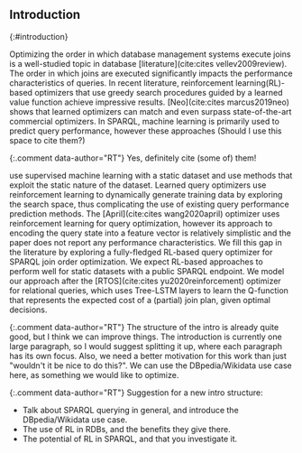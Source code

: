 ## Introduction
{:#introduction}
<!-- Optimizing the order in which a database management system executes joins is a well-studied topic in database management [literature](cite:cites vellev2009review). The order of join operator execution significantly impacts the performance characteristics of queries.  -->
<!-- In classical relational database literature, three main approaches are studied: algorithms based on dynamic programming, random improvement, and heuristic searches [](cite:cites kossmann2000iterative).  -->
<!-- In recent literature, reinforcement learning(RL)-based query optimizers achieve impressive results. Most RL-based optimizers use a greedy search procedure guided by a trained value function that can predict the long-term cost of (partial) join plans. Recent [work](cite:cites marcus2019neo) shows that learned optimizers can match and even surpass state-of-the-art commercial optimizers. In SPARQL, machine or reinforcement learning is primarily used to predict query performance, however, besides the optimizer used in [April](cite:cites wang2020april), there is a surprising absence of RL-based query optimizers. The April optimizer uses an approach similar to relational database optimizers, however, it is simplistic and not extensively covered in the paper. Thus, we propose to fill this gap in the literature by introducing a fully-fledged RL-based query optimizer for SPARQL join order optimization. We expect RL-based approaches to perform well for static datasets with a public SPARQL endpoint. -->
Optimizing the order in which database management systems execute joins is a well-studied topic in database [literature](cite:cites vellev2009review). The order in which joins are executed significantly impacts the performance characteristics of queries. 
In recent literature, reinforcement learning(RL)-based optimizers that use greedy search procedures guided by a learned value function achieve impressive results. [Neo](cite:cites marcus2019neo) shows that learned optimizers can match and even surpass state-of-the-art commercial optimizers. In SPARQL, machine learning is primarily used to predict query performance, however these approaches (Should I use this space to cite them?)

{:.comment data-author="RT"}
Yes, definitely cite (some of) them!

use supervised machine learning with a static dataset and use methods that exploit the static nature of the dataset. Learned query optimizers use reinforcement learning to dynamically generate training data by exploring the search space, thus complicating the use of existing query performance prediction methods. The [April](cite:cites wang2020april) optimizer uses reinforcement learning for query optimization, however its approach to encoding the query state into a feature vector is relatively simplistic and the paper does not report any performance characteristics. We fill this gap in the literature by exploring a fully-fledged RL-based query optimizer for SPARQL join order optimization. We expect RL-based approaches to perform well for static datasets with a public SPARQL endpoint. We model our approach after the [RTOS](cite:cites yu2020reinforcement) optimizer for relational queries, which uses Tree-LSTM layers to learn the Q-function that represents the expected cost of a (partial) join plan, given optimal decisions. 



{:.comment data-author="RT"}
The structure of the intro is already quite good, but I think we can improve things.
The introduction is currently one large paragraph, so I would suggest splitting it up, where each paragraph has its own focus.
Also, we need a better motivation for this work than just "wouldn't it be nice to do this?".
We can use the DBpedia/Wikidata use case here, as something we would like to optimize.

{:.comment data-author="RT"}
Suggestion for a new intro structure:
- Talk about SPARQL querying in general, and introduce the DBpedia/Wikidata use case.
- The use of RL in RDBs, and the benefits they give there.
- The potential of RL in SPARQL, and that you investigate it.
